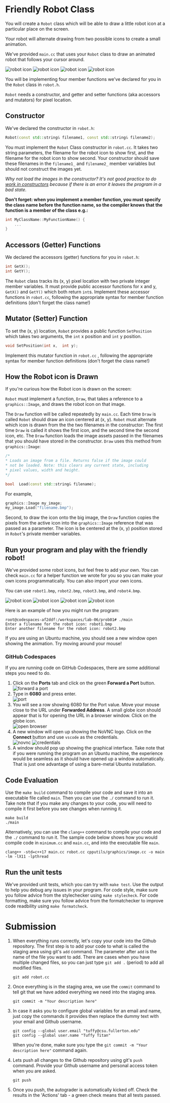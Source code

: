 
#  Friendly Robot Class

  

You will create a ``Robot`` class which will be able to draw a little robot icon at a particular place on the screen.

Your robot will alternate drawing from two possible icons to create a small animation.

We've provided ``main.cc`` that uses your ``Robot`` class to draw an animated robot that follows your cursor around.

![robot icon](robot1.bmp) ![robot icon](robot2.bmp) ![robot icon](robot3.bmp) ![robot icon](robot4.bmp)
  
  

You will be implementing four member functions we've declared for you in the ``Robot`` class in `robot.h`.

``Robot`` needs a constructor, and getter and setter functions (aka accessors and mutators) for pixel location.

  

##  Constructor

We've declared the constructor in `robot.h`:  
```cpp
Robot(const std::string& filename1, const std::string& filename2);
```

You must implement the ``Robot`` Class constructor in `robot.cc`. It takes two string parameters, the filename for the robot icon to show first, and the filename for the robot icon to show second. Your constructor should save these filenames in the `filename1_` and `filename2_` member variables but should not construct the images yet.

*Why not load the images in the constructor? It's not good practice to do [work in constructors](https://google.github.io/styleguide/cppguide.html#Doing_Work_in_Constructors) because if there is an error it leaves the program in a bad state.*

**Don't forget: when you implement a member function, you must specify the class name before the function name, so the compiler knows that the function is a member of the class e.g.:**
```cpp
int MyClassName::MyFunctionName() {
	...
}
```


##  Accessors (Getter) Functions

  We declared the accessors (getter) functions for you in `robot.h`:
```cpp
int GetX();
int GetY();
```

The ``Robot`` class tracks its (x, y) pixel location with two private integer member variables. It must provide public accessor functions for x and y, ``GetX()`` and ``GetY()`` which both return ``int``s.  Implement these accessor functions in `robot.cc`, following the appropriate syntax for member function definitions (don't forget the class name!)

##  Mutator (Setter) Function

To set the (x, y) location, ``Robot`` provides a public function ``SetPosition`` which takes two arguments, the ``int`` x position and ``int`` y position.

```cpp
void SetPosition(int x,  int y);
```
Implement this mutator function in `robot.cc` , following the appropriate syntax for member function definitions (don't forget the class name!)

  

##  How the Robot icon is Drawn

 If you're curious how the Robot icon is drawn on the screen: 

``Robot`` must implement a function, ``Draw``, that takes a reference to a ``graphics::Image``, and draws the robot icon on that image.

  

The ``Draw`` function will be called repeatedly by ``main.cc``. Each time ``Draw`` is called ``Robot`` should draw an icon centered at (x, y). ``Robot`` must alternate which icon is drawn from the the two filenames in the constructor: The first time ``Draw`` is called it shows the first icon, and the second time the second icon, etc. The ``Draw`` function loads the image assets passed in the filenames that you should have stored in the constructor. ``Draw`` uses this method from ``graphics::Image``:

```cpp
/*
* Loads an image from a file. Returns false if the image could
* not be loaded. Note: this clears any current state, including
* pixel values, width and height.
*/

bool  Load(const std::string& filename);
```

  

For example,

```cpp
graphics::Image my_image;
my_image.Load("filename.bmp");

```

Second, to draw the icon onto the big image, the ``Draw`` function copies the pixels from the active icon into the ``graphics::Image`` reference that was passed as a parameter. The icon is be centered at the (x, y) position stored in ``Robot``'s private member variables.
  

##  Run your program and play with the friendly robot!
We've provided some robot icons, but feel free to add your own. You can check `main.cc` for a helper function we wrote for you so you can make your own icons programmatically. You can also import your own  icons.

You can use ``robot1.bmp``, ``robot2.bmp``, ``robot3.bmp``, and ``robot4.bmp``. 

![robot icon](robot1.bmp) ![robot icon](robot2.bmp) ![robot icon](robot3.bmp) ![robot icon](robot4.bmp)

Here is an example of how you might run the program:

```
root@codespaces-af2ddf:/workspaces/lab-06/prob01# ./main
Enter a filename for the robot icon: robot1.bmp
Enter another filename for the robot icon: robot2.bmp
```

If you are using an Ubuntu machine, you should see a new window open showing the animation. Try moving around your mouse!

### GitHub Codespaces
If you are running code on GitHub Codespaces, there are some additional steps you need to do.

1. Click on the **Ports** tab and click on the green **Forward a Port** button.</br>
![forward a port](images/l06-fwd-a-port.png)</br>
1. Type in **6080** and press enter.</br>
![port](images/l06-port.png)</br>
1. You will see a row showing 6080 for the Port value. Move your mouse close to the URL under **Forwarded Address**. A small globe icon should appear that is for opening the URL in a browser window. Click on the globe icon.</br>
![open browser](images/l06-openbrowser.png)<br/>
1. A new window will open up showing the NoVNC logo. Click on the **Connect** button and use `vscode` as the credentials.</br>
![novnc](images/l06-novnc.png) ![credentials](images/l06-credentials.png)</br>
1. A window should pop up showing the graphical interface. Take note that if you were running the program on an Ubuntu machine, the experience would be seamless as it should have opened up a window automatically. That is just one advantage of using a bare-metal Ubuntu installation. 

  ## Code Evaluation

Use the `make build` command to compile your code and save it into an executable file called `main`.
Then you can use the `./` command to run it. Take note that if you make any changes to your code, you will need to compile it first before you see changes when running it.

```
make build
./main
```

Alternatively, you can use the `clang++` command to compile your code and the `./` command to run it. 
The sample code below shows how you would compile code in `minimum.cc` and `main.cc`, and into the executable file `main`. 

```
clang++ -std=c++17 main.cc robot.cc cpputils/graphics/image.cc -o main -lm -lX11 -lpthread
```




## Run the unit tests

We've provided unit tests, which you can try with ``make test``. Use the output to help you debug any issues in your program.
For code style, make sure you follow advice from the stylechecker using ``make stylecheck``.
For code formatting, make sure you follow advice from the formatchecker to improve code readbility using ``make formatcheck``.

# Submission
1. When everything runs correctly,  let's copy your code into the Github repository. The first step is to add your code to what is called the staging area using git's `add` command. The parameter after `add` is the name of the file you want to add. There are cases when you have multiple changed files, so you can just type `git add .` (period) to add all modified files.

    ```
    git add robot.cc
    ```
1. Once everything is in the staging area, we use the `commit` command to tell git that we have added everything we need into the staging area.

    ```
    git commit -m "Your description here"
    ```
1. In case it asks you  to configure global variables for an email and name, just copy the commands it provides then replace the dummy text with your email and Github username.

    ```
    git config --global user.email "tuffy@csu.fullerton.edu"
    git config --global user.name "Tuffy Titan"
    ```
    When you're done, make sure you type the `git commit -m "Your description here"` command again.    
1. Lets push all changes to the Github repository using git's `push` command. Provide your Github username and personal access token when you are asked.

    ```
    git push
    ```
1. Once you push, the autograder is automatically kicked off. Check the results in the 'Actions' tab - a green check means that all tests passed.
